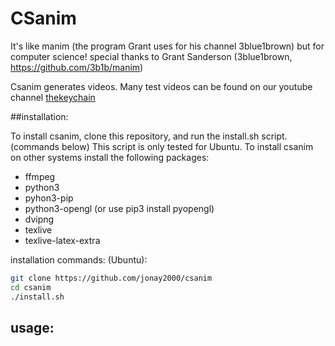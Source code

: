 
# CSanim

It's like manim (the program Grant uses for his channel 3blue1brown) but for computer science! special thanks to Grant Sanderson (3blue1brown, https://github.com/3b1b/manim)


Csanim generates videos. Many test videos can be found on our youtube channel [thekeychain](https://www.youtube.com/channel/UCUvhgZVZjBGB5NvLH_M-n9g)


##installation:

To install csanim, clone this repository, and run the install.sh script. (commands below) 
This script is only tested for Ubuntu.
To install csanim on other systems install the following packages:

- ffmpeg
- python3
- pyhon3-pip
- python3-opengl (or use pip3 install pyopengl)
- dvipng
- texlive
- texlive-latex-extra

installation commands: (Ubuntu): 
```bash
git clone https://github.com/jonay2000/csanim
cd csanim
./install.sh
```


## usage:

